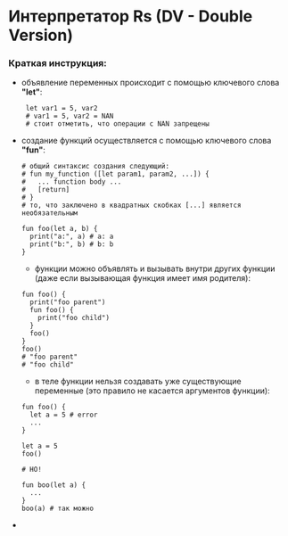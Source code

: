 # Интерпретатор Rs (DV - Double Version)

### Краткая инструкция:
* объявление переменных происходит с помощью ключевого слова **"let"**:
  ```
   let var1 = 5, var2
   # var1 = 5, var2 = NAN
   # стоит отметить, что операции с NAN запрещены
  ```
* создание функций осуществляется с помощью ключевого слова **"fun"**:
  ```
  # общий синтаксис создания следующий:
  # fun my_function ([let param1, param2, ...]) {
  #   ... function body ...
  #   [return]
  # }
  # то, что заключено в квадратных скобках [...] является необязательным 
  
  fun foo(let a, b) {
    print("a:", a) # a: a
    print("b:", b) # b: b
  }
  ```
  * функции можно объявлять и вызывать внутри других функции (даже если вызывающая функция имеет имя родителя):
  ```
  fun foo() {
    print("foo parent")
    fun foo() {
      print("foo child")
    }
    foo()
  }
  foo() 
  # "foo parent"
  # "foo child"
  ```
  * в теле функции нельзя создавать уже существующие переменные (это правило не касается аргументов функции):
  ```
  fun foo() {
    let a = 5 # error
    ...
  }
  
  let a = 5
  foo()
  
  # НО!
  
  fun boo(let a) {
    ...
  }
  boo(a) # так можно
  
  ```
* 
